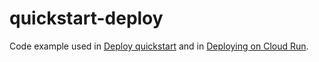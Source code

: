 # quickstart-deploy
Code example used in [Deploy quickstart](
https://cloud.google.com/build/docs/quickstart-deploy)
and in [Deploying on Cloud Run](https://cloud.google.com/cloud-build/docs/deploying-builds/deploy-cloud-run).

